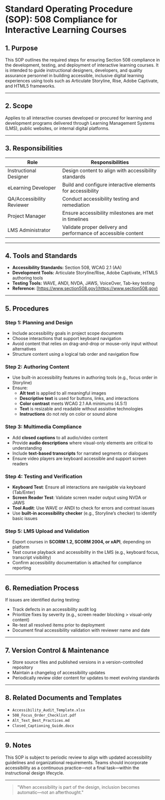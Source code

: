 # Standard Operating Procedure (SOP): 508 Compliance for Interactive Learning Courses

## 1. Purpose

This SOP outlines the required steps for ensuring Section 508 compliance in the development, testing, and deployment of interactive learning courses. It is intended to guide instructional designers, developers, and quality assurance personnel in building accessible, inclusive digital learning experiences using tools such as Articulate Storyline, Rise, Adobe Captivate, and HTML5 frameworks.

---

## 2. Scope

Applies to all interactive courses developed or procured for learning and development programs delivered through Learning Management Systems (LMS), public websites, or internal digital platforms.

---

## 3. Responsibilities

| Role | Responsibilities |
|------|-------------------|
| Instructional Designer | Design content to align with accessibility standards |
| eLearning Developer | Build and configure interactive elements for accessibility |
| QA/Accessibility Reviewer | Conduct accessibility testing and remediation |
| Project Manager | Ensure accessibility milestones are met in timelines |
| LMS Administrator | Validate proper delivery and performance of accessible content |

---

## 4. Tools and Standards

- **Accessibility Standards:** Section 508, WCAG 2.1 (AA)
- **Development Tools:** Articulate Storyline/Rise, Adobe Captivate, HTML5 authoring tools
- **Testing Tools:** WAVE, ANDI, NVDA, JAWS, VoiceOver, Tab-key testing
- **Reference:** [https://www.section508.gov](https://www.section508.gov)

---

## 5. Procedures

### Step 1: Planning and Design
- Include accessibility goals in project scope documents
- Choose interactions that support keyboard navigation
- Avoid content that relies on drag-and-drop or mouse-only input without alternatives
- Structure content using a logical tab order and navigation flow

### Step 2: Authoring Content
- Use built-in accessibility features in authoring tools (e.g., focus order in Storyline)
- Ensure:
  - **Alt text** is applied to all meaningful images
  - **Descriptive text** is used for buttons, links, and interactions
  - **Color contrast** meets WCAG 2.1 AA minimums (4.5:1)
  - **Text** is resizable and readable without assistive technologies
  - **Instructions** do not rely on color or sound alone

### Step 3: Multimedia Compliance
- Add **closed captions** to all audio/video content
- Provide **audio descriptions** where visual-only elements are critical to understanding
- Include **text-based transcripts** for narrated segments or dialogues
- Ensure video players are keyboard accessible and support screen readers

### Step 4: Testing and Verification
- **Keyboard Test**: Ensure all interactions are navigable via keyboard (Tab/Enter)
- **Screen Reader Test**: Validate screen reader output using NVDA or JAWS
- **Tool Audit**: Use WAVE or ANDI to check for errors and contrast issues
- Use **built-in accessibility checker** (e.g., Storyline’s checker) to identify basic issues

### Step 5: LMS Upload and Validation
- Export courses in **SCORM 1.2, SCORM 2004, or xAPI**, depending on platform
- Test course playback and accessibility in the LMS (e.g., keyboard focus, transcript visibility)
- Confirm accessibility documentation is attached for compliance reporting

---

## 6. Remediation Process

If issues are identified during testing:
- Track defects in an accessibility audit log
- Prioritize fixes by severity (e.g., screen reader blocking > visual-only content)
- Re-test all resolved items prior to deployment
- Document final accessibility validation with reviewer name and date

---

## 7. Version Control & Maintenance

- Store source files and published versions in a version-controlled repository
- Maintain a changelog of accessibility updates
- Periodically review older content for updates to meet evolving standards

---

## 8. Related Documents and Templates

- `Accessibility_Audit_Template.xlsx`
- `508_Focus_Order_Checklist.pdf`
- `Alt_Text_Best_Practices.md`
- `Closed_Captioning_Guide.docx`

---

## 9. Notes

This SOP is subject to periodic review to align with updated accessibility guidelines and organizational requirements. Teams should incorporate accessibility as a continuous practice—not a final task—within the instructional design lifecycle.

---

> "When accessibility is part of the design, inclusion becomes automatic—not an afterthought."
